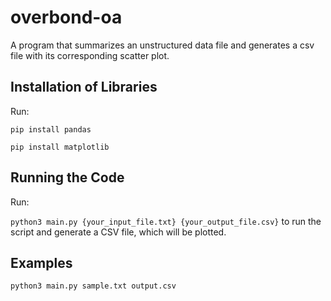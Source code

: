 # overbond-oa
A program that summarizes an unstructured data file and generates a csv file with its corresponding scatter plot.

## Installation of Libraries
Run:

`pip install pandas`

`pip install matplotlib`

## Running the Code
Run:

`python3 main.py {your_input_file.txt} {your_output_file.csv}` to run the script and generate a CSV file, which will be plotted.

## Examples
`python3 main.py sample.txt output.csv`
